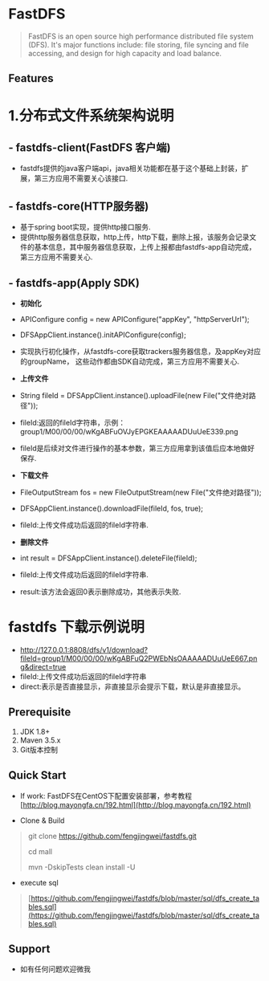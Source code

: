 # FastDFS #
> FastDFS is an open source high performance distributed file system (DFS). It's major functions include: file storing, file syncing and file accessing, and design for high capacity and load balance. 

## Features ##
# 1.分布式文件系统架构说明 #
## - fastdfs-client(FastDFS 客户端) ##
- fastdfs提供的java客户端api，java相关功能都在基于这个基础上封装，扩展，第三方应用不需要关心该接口.
## - fastdfs-core(HTTP服务器) ##
- 基于spring boot实现，提供http接口服务.
- 提供http服务器信息获取，http上传，http下载，删除上报，该服务会记录文件的基本信息，其中服务器信息获取，上传上报都由fastdfs-app自动完成，第三方应用不需要关心.
## - fastdfs-app(Apply SDK) ##
- **初始化**
- APIConfigure config = new APIConfigure("appKey", "httpServerUrl");
- DFSAppClient.instance().initAPIConfigure(config);
- 实现执行初化操作，从fastdfs-core获取trackers服务器信息，及appKey对应的groupName，
这些动作都由SDK自动完成，第三方应用不需要关心.

- **上传文件**
- String fileId = DFSAppClient.instance().uploadFile(new File("文件绝对路径"));
- fileId:返回的fileId字符串，示例：group1/M00/00/00/wKgABFuOVJyEPGKEAAAAADUuUeE339.png
- fileId是后续对文件进行操作的基本参数，第三方应用拿到该值后应本地做好保存.
	
- **下载文件**
- FileOutputStream fos = new FileOutputStream(new File("文件绝对路径"));
- DFSAppClient.instance().downloadFile(fileId, fos, true);
- fileId:上传文件成功后返回的fileId字符串.

- **删除文件**
- int result = DFSAppClient.instance().deleteFile(fileId);
- fileId:上传文件成功后返回的fileId字符串.
- result:该方法会返回0表示删除成功，其他表示失败.

# **fastdfs 下载示例说明** #
- http://127.0.0.1:8808/dfs/v1/download?fileId=group1/M00/00/00/wKgABFuQ2PWEbNsOAAAAADUuUeE667.png&direct=true
- fileId:上传文件成功后返回的fileId字符串
- direct:表示是否直接显示，非直接显示会提示下载，默认是非直接显示。

## Prerequisite ##
1. JDK 1.8+
2. Maven 3.5.x
3. Git版本控制

## Quick Start ##
- If work: FastDFS在CentOS下配置安装部署，参考教程[http://blog.mayongfa.cn/192.html](http://blog.mayongfa.cn/192.html)

- Clone & Build
> git clone https://github.com/fengjingwei/fastdfs.git
> 
> cd mall
> 
> mvn -DskipTests clean install -U

- execute sql
> [https://github.com/fengjingwei/fastdfs/blob/master/sql/dfs_create_tables.sql](https://github.com/fengjingwei/fastdfs/blob/master/sql/dfs_create_tables.sql)

## Support ##
- 如有任何问题欢迎微我